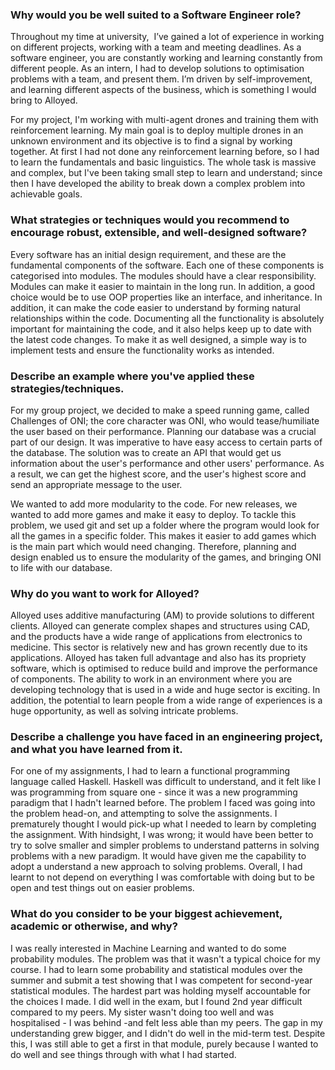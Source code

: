### Why would you be well suited to a Software Engineer role? 
Throughout my time at university,  I’ve gained a lot of experience in working on different projects, working with a team and meeting deadlines.  As a software engineer, you are constantly working and learning constantly from different people. As an intern, I had to develop solutions to optimisation problems with a team, and present them. I’m driven by self-improvement, and learning different aspects of the business, which is something I would bring to Alloyed.

For my project, I'm working with multi-agent drones and training them with reinforcement learning. My main goal is to deploy multiple drones in an unknown environment and its objective is to find a signal by working together.  At first I had not done any reinforcement learning before, so I had to learn the fundamentals and basic linguistics. The whole task is massive and complex, but I've been taking small step to learn and understand; since then I have developed the ability to break down a complex problem into achievable goals.


### What strategies or techniques would you recommend to encourage robust, extensible, and well-designed software? 

Every software has an initial design requirement, and these are the fundamental components of the software. Each one of these components is categorised into modules. The modules should have a clear responsibility. Modules can make it easier to maintain in the long run. In addition, a good choice would be to use OOP properties like an interface, and inheritance. In addition, it can make the code easier to understand by forming natural relationships within the code. Documenting all the functionality is absolutely important for maintaining the code, and it also helps keep up to date with the latest code changes. To make it as well designed, a simple way is to implement tests and ensure the functionality works as intended.
### Describe an example where you've applied these strategies/techniques. 

For my group project, we decided to make a speed running game, called Challenges of ONI; the core character was ONI, who would tease/humiliate the user based on their performance. Planning our database was a crucial part of our design. It was imperative to have easy access to certain parts of the database. The solution was to create an API that would get us information about the user's performance and other users' performance. As a result,  we can get the highest score, and the user's highest score and send an appropriate message to the user. 

We wanted to add more modularity to the code. For new releases, we wanted to add more games and make it easy to deploy. To tackle this problem, we used git and set up a folder where the program would look for all the games in a specific folder. This makes it easier to add games which is the main part which would need changing.  Therefore, planning and design enabled us to ensure the modularity of the games, and bringing ONI to life with our database.

### Why do you want to work for Alloyed? 
 Alloyed uses additive manufacturing (AM) to provide solutions to different clients. Alloyed can generate complex shapes and structures using CAD, and the products have a wide range of applications from electronics to medicine. This sector is relatively new and has grown recently due to its applications. Alloyed has taken full advantage and also has its propriety software, which is optimised to reduce build and improve the performance of components.  The ability to work in an environment where you are developing technology that is used in a wide and huge sector is exciting. In addition, the potential to learn people from a wide range of experiences is a huge opportunity, as well as solving intricate problems.


### Describe a challenge you have faced in an engineering project, and what you have learned from it. 

For one of my assignments, I had to learn a functional programming language called Haskell. Haskell was difficult to understand, and it felt like I was programming from square one - since it was a new programming paradigm that I hadn't learned before. The problem I faced was going into the problem head-on, and attempting to solve the assignments. I prematurely thought I would pick-up what I needed to learn by completing the assignment. With hindsight, I was wrong; it would have been better to try to solve smaller and simpler problems to understand patterns in solving problems with a new paradigm. It would have given me the capability to adopt a understand a new approach to solving problems. Overall, I had learnt to not depend on everything I was comfortable with doing but to be open and test things out on easier problems.


### What do you consider to be your biggest achievement, academic or otherwise, and why? 
I was really interested in Machine Learning and wanted to do some probability modules. The problem was that it wasn't a typical choice for my course. I had to learn some probability and statistical modules over the summer and submit a test showing that I was competent for second-year statistical modules. The hardest part was holding myself accountable for the choices I made. I did well in the exam, but I found 2nd year difficult compared to my peers. My sister wasn't doing too well and was hospitalised - I was behind -and felt less able than my peers. The gap in my understanding grew bigger, and I didn't do well in the mid-term test. Despite this, I was still able to get a first in that module, purely because I wanted to do well and see things through with what I had started. 